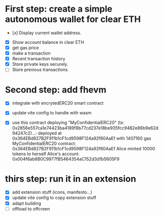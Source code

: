 # First step: create a simple autonomous wallet for clear ETH

- [x] Display current wallet address.
- [x] Show account balance in clear ETH
- [x] get gas price
- [x] make a transaction
- [x] Recent transaction history
- [x] Store private keys securely.
- [ ] Store previous transactions.

# Second step: add fhevm

- [x] integrate with encrytedERC20 smart contract
- [x] update vite config to handle with wasm

- [x] use this contract
      deploying "MyConfidentialERC20" (tx: 0x2856e557ca1e74423ba4189f8b77cd237e18be935fcc9482e86b9e62d94247c2)...: deployed at 0x364EBd827B2F911b1cF1cd9598F124a92f60AaEf with 1407160 gas
      MyConfidentialERC20 contract: 0x364EBd827B2F911b1cF1cd9598F124a92f60AaEf
      Alice minted 10000 tokens to herself
      Alice's account: 0x004f6ab8B0C9977fB5464354aC152d3d1b5605F9

# thirs step: run it in an extension

- [x] add extension stuff (icons, manifesto...)
- [x] update vite config to copy extension stuff
- [x] adapt building
- [ ] offload to offcreen
